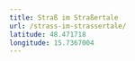 ```yaml
---
title: Straß im Straßertale
url: /strass-im-strassertale/
latitude: 48.471718
longitude: 15.7367004
---
```

